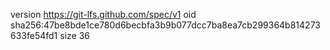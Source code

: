version https://git-lfs.github.com/spec/v1
oid sha256:47be8bde1ce780d6becbfa3b9b077dcc7ba8ea7cb299364b814273633fe54fd1
size 36

